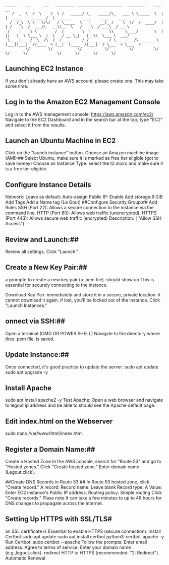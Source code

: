 ```
_____    __      __   _________ ____________________  ________   .___                   __                                   
   /  _  \  /  \    /  \ /   _____/ \_   _____/\_   ___ \ \_____  \  |   |  ____    _______/  |_ _____     ____    ____    ____  
  /  /_\  \ \   \/\/   / \_____  \   |    __)_ /    \  \/  /  ____/  |   | /    \  /  ___/\   __\\__  \   /    \ _/ ___\ _/ __ \ 
 /    |    \ \        /  /        \  |        \\     \____/       \  |   ||   |  \ \___ \  |  |   / __ \_|   |  \\  \___ \  ___/ 
 \____|__  /  \__/\  /  /_______  / /_______  / \______  /\_______ \ |___||___|  //____  > |__|  (____  /|___|  / \___  > \___  >
         \/        \/           \/          \/         \/         \/           \/      \/             \/      \/      \/      \/ 
```

## Launching EC2 Instance ##
If you don't already have an AWS account, please create one. This may take some time.
## Log in to the Amazon EC2 Management Console ##
Log in to the AWS management console: https://aws.amazon.com/ec2/
Navigate to the EC2 Dashboard and in the search bar at the top, type "EC2" and select it from the
results.
## Launch an Ubuntu Machine in EC2 ##
Click on the "launch instance" button.
Choose an Amazon machine image (AMI):##
Select Ubuntu, make sure it is marked as free tier eligible (got to save money)
Choose an Instance Type: select the t2.micro and make sure it is a free tier eligible.
## Configure Instance Details ##
Network: Leave as default:
Auto-assign Public IP: Enable 
Add storage:8 GiB
Add Tags Add a Name tag (Le Gout)
##Configure Security Group:##
Add Rules SSH (Port 22): Allows a secure connection to the instance via the command line.
HTTP (Port 80): Allows web traffic (unencrypted).
HTTPS (Port 443): Allows secure web traffic (encrypted)
Description: ( "Allow SSH Access").
## Review and Launch:##
Review all settings.
Click "Launch."
## Create a New Key Pair:##
a prompte to create a new key pair (a .pem file). should show up
This is essential for securely connecting to the instance.

Download Key Pair: immediately and store it in a secure, private location. it cannot download it again. if lost, you'll be locked out of the instance.
Click "Launch Instances."
## onnect via SSH:##
Open a terminal (CMD OR POWER SHELL)
Navigate to the directory where thes .pem file. is saved.

## Update Instance:##
Once connected, it's good practice to update the server:
sudo apt update
sudo apt upgrade -y

## Install Apache ##

sudo apt install apache2 -y
Test Apache: Open a web browser and navigate to legout ip address and be able to should see the Apache default page.


## Edit index.html on the Webserver ##
sudo nano /var/www/html/index.html

## Register a Domain Name:##
Create a Hosted Zone
In the AWS console, search for "Route 53" and go to "Hosted zones."
Click "Create hosted zone."
Enter domain name (Legout.click).

##Create DNS Records in Route 53 ##
In Route 53 hosted zone, click "Create record."
A record:
Record name: Leave blank 
Record type: A
Value: Enter  EC2 instance's Public IP address.
Routing policy: Simple routing
Click "Create records."
Plase note It can take a few minutes to up to 48 hours for DNS changes to propagate across the internet.


## Setting Up HTTPS with SSL/TLS#
an SSL certificate is Essential to  enable HTTPS (secure connection).
Install Certbot 
sudo apt update
sudo apt install certbot python3-certbot-apache -y
Run Certbot:
sudo certbot --apache
Follow the prompts:
Enter email address.
Agree to terms of service.
Enter your domain name (e.g.,legout.click).
redirect HTTP to HTTPS (recommended: "2: Redirect").
Automatic Renewal


















